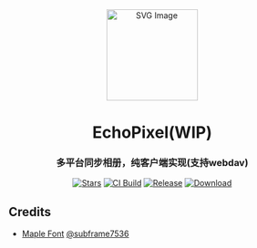 <div align="center">

<img src="https://github.com/shadow3aaa/echo_pixel/raw/refs/heads/main/assets/icon/EchoPixel.svg" width="160" height="160" style="display: block; margin: 0 auto;" alt="SVG Image">

# **EchoPixel(WIP)**

### 多平台同步相册，纯客户端实现(支持webdav)

[![Stars][stars-badge]][stars-url]
[![CI Build][ci-badge]][ci-url]
[![Release][release-badge]][release-url]
[![Download][download-badge]][download-url]

</div>

[stars-badge]: https://img.shields.io/github/stars/shadow3aaa/echo_pixel?style=for-the-badge&logo=github
[stars-url]: https://github.com/shadow3aaa/echo_pixel
[ci-badge]: https://img.shields.io/github/actions/workflow/status/shadow3aaa/echo_pixel/ci.yml?style=for-the-badge&label=CI%20Build&logo=githubactions
[ci-url]: https://github.com/shadow3aaa/echo_pixel/actions/workflows/ci.yml
[release-badge]: https://img.shields.io/github/v/release/shadow3aaa/echo_pixel?style=for-the-badge&logo=rust
[release-url]: https://github.com/shadow3aaa/echo_pixel/releases/latest
[download-badge]: https://img.shields.io/github/downloads/shadow3aaa/echo_pixel/total?style=for-the-badge
[download-url]: https://github.com/shadow3aaa/echo_pixel/releases/latest

## Credits

- [Maple Font](https://github.com/subframe7536/Maple-font) [@subframe7536](https://github.com/subframe7536)
